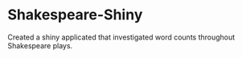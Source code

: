 # Shakespeare-Shiny
Created a shiny applicated that investigated word counts throughout Shakespeare plays.
